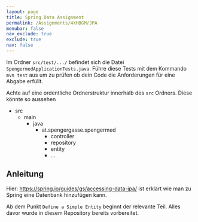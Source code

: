 ```yaml
---
layout: page
title: Spring Data Assignment
permalink: /Assignments/4XHBGM/JPA
menubar: false
nav_exclude: true
exclude: true
nav: false
---
```


Im Ordner `src/test/.../` befindet sich die Datei `SpengermedApplicationTests.java`. Führe diese Tests mit dem Kommando `mvn test` aus um 
zu prüfen ob dein Code die Anforderungen für eine Abgabe erfüllt. 

Achte auf eine ordentliche Ordnerstruktur innerhalb des `src` Ordners. Diese könnte so aussehen

- src
  - main
    - java
      - at.spengergasse.spengermed
        - controller
        - repository
        - entity
        - ...

## Anleitung
Hier: https://spring.io/guides/gs/accessing-data-jpa/ ist erklärt wie man zu Spring eine Datenbank hinzufügen kann. 

Ab dem Punkt `Define a Simple Entity` beginnt der relevante Teil. Alles davor wurde in diesem Repository bereits vorbereitet. 